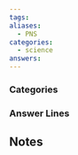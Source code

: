 ```yaml
---
tags:
aliases:
  - PNS
categories:
  - science
answers:
---
```

### Categories

### Answer Lines

## Notes